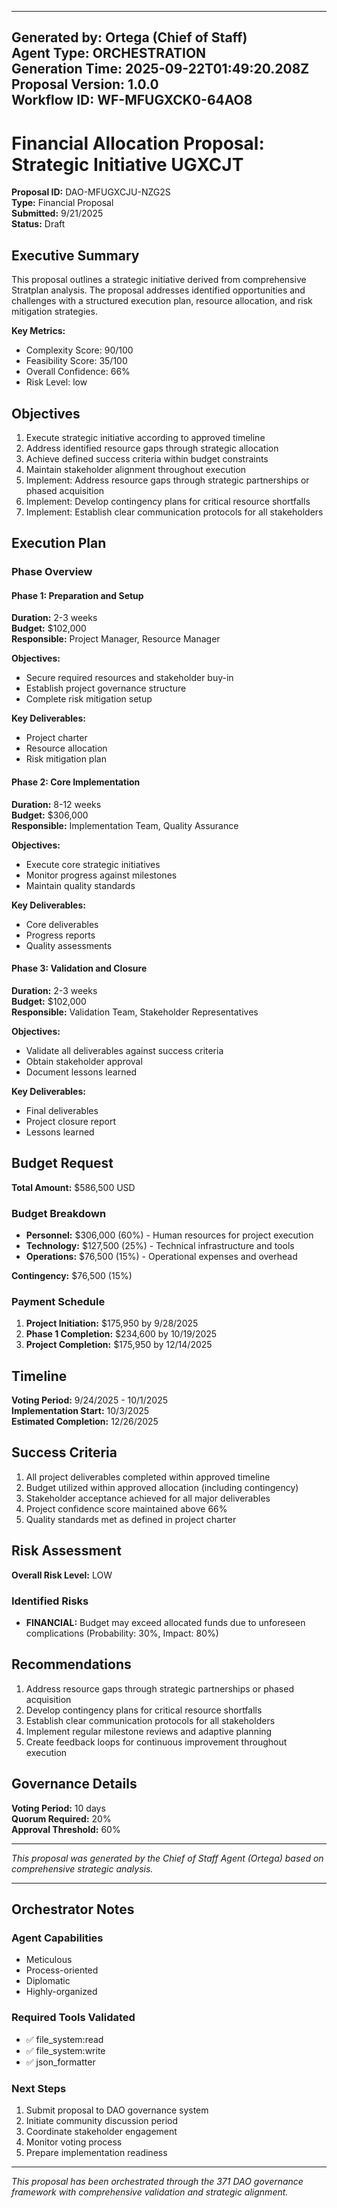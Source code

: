 
---
**Generated by:** Ortega (Chief of Staff)  
**Agent Type:** ORCHESTRATION  
**Generation Time:** 2025-09-22T01:49:20.208Z  
**Proposal Version:** 1.0.0  
**Workflow ID:** WF-MFUGXCK0-64AO8  
---

# Financial Allocation Proposal: Strategic Initiative UGXCJT

**Proposal ID:** DAO-MFUGXCJU-NZG2S  
**Type:** Financial Proposal  
**Submitted:** 9/21/2025  
**Status:** Draft  

## Executive Summary

This proposal outlines a strategic initiative derived from comprehensive Stratplan analysis. The proposal addresses identified opportunities and challenges with a structured execution plan, resource allocation, and risk mitigation strategies.

**Key Metrics:**
- Complexity Score: 90/100
- Feasibility Score: 35/100  
- Overall Confidence: 66%
- Risk Level: low

## Objectives

1. Execute strategic initiative according to approved timeline
2. Address identified resource gaps through strategic allocation
3. Achieve defined success criteria within budget constraints
4. Maintain stakeholder alignment throughout execution
5. Implement: Address resource gaps through strategic partnerships or phased acquisition
6. Implement: Develop contingency plans for critical resource shortfalls
7. Implement: Establish clear communication protocols for all stakeholders

## Execution Plan

### Phase Overview

#### Phase 1: Preparation and Setup
**Duration:** 2-3 weeks  
**Budget:** $102,000  
**Responsible:** Project Manager, Resource Manager

**Objectives:**
- Secure required resources and stakeholder buy-in
- Establish project governance structure
- Complete risk mitigation setup

**Key Deliverables:**
- Project charter
- Resource allocation
- Risk mitigation plan


#### Phase 2: Core Implementation
**Duration:** 8-12 weeks  
**Budget:** $306,000  
**Responsible:** Implementation Team, Quality Assurance

**Objectives:**
- Execute core strategic initiatives
- Monitor progress against milestones
- Maintain quality standards

**Key Deliverables:**
- Core deliverables
- Progress reports
- Quality assessments


#### Phase 3: Validation and Closure
**Duration:** 2-3 weeks  
**Budget:** $102,000  
**Responsible:** Validation Team, Stakeholder Representatives

**Objectives:**
- Validate all deliverables against success criteria
- Obtain stakeholder approval
- Document lessons learned

**Key Deliverables:**
- Final deliverables
- Project closure report
- Lessons learned


## Budget Request


**Total Amount:** $586,500 USD

### Budget Breakdown
- **Personnel:** $306,000 (60%) - Human resources for project execution
- **Technology:** $127,500 (25%) - Technical infrastructure and tools
- **Operations:** $76,500 (15%) - Operational expenses and overhead

**Contingency:** $76,500 (15%)

### Payment Schedule
1. **Project Initiation:** $175,950 by 9/28/2025
2. **Phase 1 Completion:** $234,600 by 10/19/2025
3. **Project Completion:** $175,950 by 12/14/2025


## Timeline

**Voting Period:** 9/24/2025 - 10/1/2025  
**Implementation Start:** 10/3/2025  
**Estimated Completion:** 12/26/2025

## Success Criteria

1. All project deliverables completed within approved timeline
2. Budget utilized within approved allocation (including contingency)
3. Stakeholder acceptance achieved for all major deliverables
4. Project confidence score maintained above 66%
5. Quality standards met as defined in project charter

## Risk Assessment

**Overall Risk Level:** LOW

### Identified Risks
- **FINANCIAL:** Budget may exceed allocated funds due to unforeseen complications (Probability: 30%, Impact: 80%)

## Recommendations

1. Address resource gaps through strategic partnerships or phased acquisition
2. Develop contingency plans for critical resource shortfalls
3. Establish clear communication protocols for all stakeholders
4. Implement regular milestone reviews and adaptive planning
5. Create feedback loops for continuous improvement throughout execution

## Governance Details

**Voting Period:** 10 days  
**Quorum Required:** 20%  
**Approval Threshold:** 60%

---

*This proposal was generated by the Chief of Staff Agent (Ortega) based on comprehensive strategic analysis.*


---

## Orchestrator Notes

### Agent Capabilities
- Meticulous
- Process-oriented
- Diplomatic
- Highly-organized

### Required Tools Validated
- ✅ file_system:read
- ✅ file_system:write
- ✅ json_formatter

### Next Steps
1. Submit proposal to DAO governance system
2. Initiate community discussion period
3. Coordinate stakeholder engagement
4. Monitor voting process
5. Prepare implementation readiness

---

*This proposal has been orchestrated through the 371 DAO governance framework with comprehensive validation and strategic alignment.*
